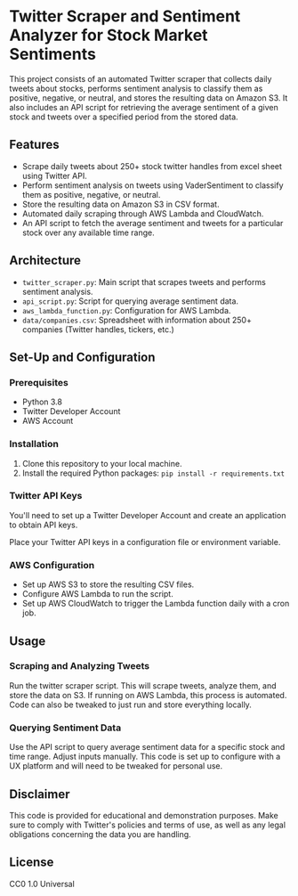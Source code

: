 # Twitter Scraper and Sentiment Analyzer for Stock Market Sentiments

This project consists of an automated Twitter scraper that collects daily tweets about stocks, performs sentiment analysis to classify them as positive, negative, or neutral, and stores the resulting data on Amazon S3. It also includes an API script for retrieving the average sentiment of a given stock and tweets over a specified period from the stored data.

## Features

- Scrape daily tweets about 250+ stock twitter handles from excel sheet using Twitter API.
- Perform sentiment analysis on tweets using VaderSentiment to classify them as positive, negative, or neutral.
- Store the resulting data on Amazon S3 in CSV format.
- Automated daily scraping through AWS Lambda and CloudWatch.
- An API script to fetch the average sentiment and tweets for a particular stock over any available time range.

## Architecture

- `twitter_scraper.py`: Main script that scrapes tweets and performs sentiment analysis.
- `api_script.py`: Script for querying average sentiment data.
- `aws_lambda_function.py`: Configuration for AWS Lambda.
- `data/companies.csv`: Spreadsheet with information about 250+ companies (Twitter handles, tickers, etc.)

## Set-Up and Configuration

### Prerequisites

- Python 3.8
- Twitter Developer Account
- AWS Account

### Installation

1. Clone this repository to your local machine.
2. Install the required Python packages: `pip install -r requirements.txt`

### Twitter API Keys

You'll need to set up a Twitter Developer Account and create an application to obtain API keys.

Place your Twitter API keys in a configuration file or environment variable.

### AWS Configuration

- Set up AWS S3 to store the resulting CSV files.
- Configure AWS Lambda to run the script.
- Set up AWS CloudWatch to trigger the Lambda function daily with a cron job.

## Usage

### Scraping and Analyzing Tweets

Run the twitter scraper script. This will scrape tweets, analyze them, and store the data on S3. If running on AWS Lambda, this process is automated. Code can also be tweaked to just run and store everything locally. 

### Querying Sentiment Data

Use the API script to query average sentiment data for a specific stock and time range. Adjust inputs manually. This code is set up to configure with a UX platform and will  need to be tweaked for personal use. 

## Disclaimer

This code is provided for educational and demonstration purposes. Make sure to comply with Twitter's policies and terms of use, as well as any legal obligations concerning the data you are handling.

## License

CC0 1.0 Universal
